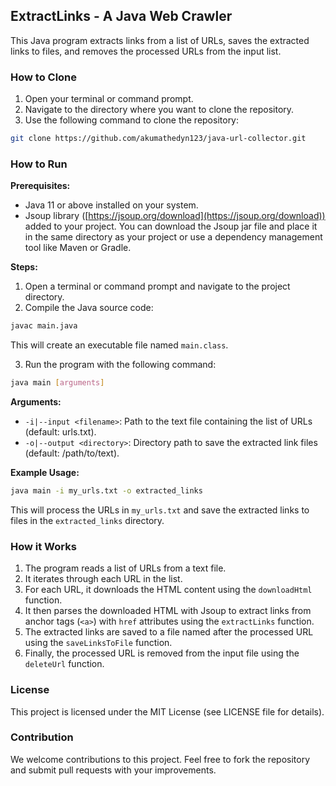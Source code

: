 ## ExtractLinks - A Java Web Crawler

This Java program extracts links from a list of URLs, saves the extracted links to files, and removes the processed URLs from the input list. 

### How to Clone

1.  Open your terminal or command prompt. 
2.  Navigate to the directory where you want to clone the repository.
3.  Use the following command to clone the repository:

```bash
git clone https://github.com/akumathedyn123/java-url-collector.git
```


### How to Run

**Prerequisites:**

* Java 11 or above installed on your system.
* Jsoup library ([https://jsoup.org/download](https://jsoup.org/download)) added to your project. You can download the Jsoup jar file and place it in the same directory as your project or use a dependency management tool like Maven or Gradle.

**Steps:**

1.  Open a terminal or command prompt and navigate to the project directory.
2.  Compile the Java source code:

```bash
javac main.java
```

This will create an executable file named `main.class`.

3.  Run the program with the following command:

```bash
java main [arguments]
```

**Arguments:**

* `-i|--input <filename>`: Path to the text file containing the list of URLs (default: urls.txt).
* `-o|--output <directory>`: Directory path to save the extracted link files (default: /path/to/text).

**Example Usage:**

```bash
java main -i my_urls.txt -o extracted_links
```

This will process the URLs in `my_urls.txt` and save the extracted links to files in the `extracted_links` directory.

### How it Works

1. The program reads a list of URLs from a text file.
2. It iterates through each URL in the list.
3. For each URL, it downloads the HTML content using the `downloadHtml` function.
4. It then parses the downloaded HTML with Jsoup to extract links from anchor tags (`<a>`) with `href` attributes using the `extractLinks` function.
5. The extracted links are saved to a file named after the processed URL using the `saveLinksToFile` function.
6. Finally, the processed URL is removed from the input file using the `deleteUrl` function.


### License

This project is licensed under the MIT License (see LICENSE file for details).

### Contribution

We welcome contributions to this project. Feel free to fork the repository and submit pull requests with your improvements.
